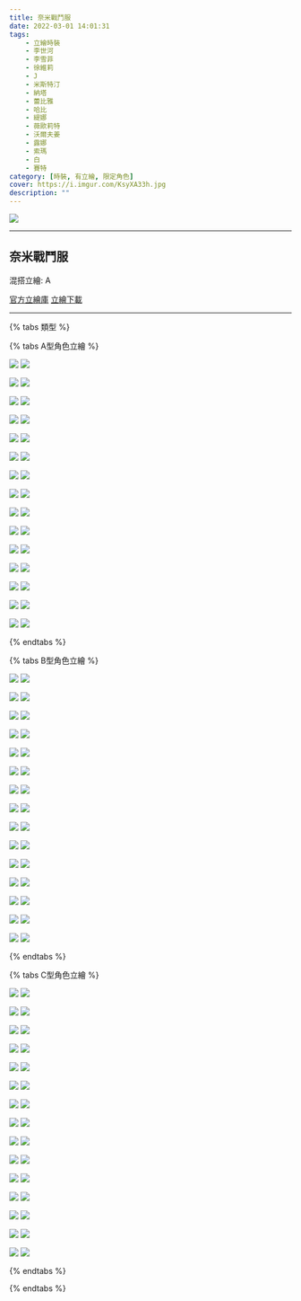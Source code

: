```yaml
---
title: 奈米戰鬥服
date: 2022-03-01 14:01:31
tags:
    - 立繪時裝
    - 李世河
    - 李雪菲
    - 徐維莉
    - J
    - 米斯特汀
    - 納塔
    - 蕾比雅
    - 哈比
    - 緹娜
    - 薇歐莉特
    - 沃爾夫姜
    - 露娜
    - 索瑪
    - 白
    - 賽特
category: [時裝, 有立繪, 限定角色]
cover: https://i.imgur.com/KsyXA33h.jpg
description: ""
---
```


[![](https://i.imgur.com/KsyXA33h.jpg)](https://i.imgur.com/KsyXA33.jpg)

---
## 奈米戰鬥服
混搭立繪: A


[官方立繪庫](https://www.naddic.co.kr/ko/game/cls/fansitekit)
[立繪下載](https://closers.vod.nexoncdn.co.kr/site/fansitekit/Closers_FansiteKit_dimension_g22v.zip)

---

{% tabs 類型 %}
<!-- tab A型-->
{% tabs A型角色立繪 %}
<!-- tab 李世河(Seha)-->
[![](https://i.imgur.com/I5yBhsdh.jpg)](https://i.imgur.com/I5yBhsd.jpg)
[![](https://i.imgur.com/PVokZcbh.png)](https://i.imgur.com/PVokZcb.png)
<!-- endtab -->
<!-- tab 李雪菲(Seulbi)-->
[![](https://i.imgur.com/IugKXGDh.jpg)](https://i.imgur.com/IugKXGD.jpg)
[![](https://i.imgur.com/XY7BPiNh.png)](https://i.imgur.com/XY7BPiN.png)
<!-- endtab -->
<!-- tab 徐維莉(Yuri)-->
[![](https://i.imgur.com/ePPaATqh.jpg)](https://i.imgur.com/ePPaATq.jpg)
[![](https://i.imgur.com/cFdB4ikh.png)](https://i.imgur.com/cFdB4ik.png)
<!-- endtab -->
<!-- tab J-->
[![](https://i.imgur.com/TEhySRXh.jpg)](https://i.imgur.com/TEhySRX.jpg)
[![](https://i.imgur.com/l64TOfCh.png)](https://i.imgur.com/l64TOfC.png)
<!-- endtab -->
<!-- tab 米斯特汀(Tein)-->
[![](https://i.imgur.com/mtgGHpmh.jpg)](https://i.imgur.com/mtgGHpm.jpg)
[![](https://i.imgur.com/DzLkv5Yh.png)](https://i.imgur.com/DzLkv5Y.png)
<!-- endtab -->
<!-- tab 納塔(Nata)-->
[![](https://i.imgur.com/PGtrXAlh.jpg)](https://i.imgur.com/PGtrXAl.jpg)
[![](https://i.imgur.com/b4kzILsh.png)](https://i.imgur.com/b4kzILs.png)
<!-- endtab -->
<!-- tab 蕾比雅(Levia)-->
[![](https://i.imgur.com/JuWYKYCh.jpg)](https://i.imgur.com/JuWYKYC.jpg)
[![](https://i.imgur.com/cUtFoA4h.png)](https://i.imgur.com/cUtFoA4.png)
<!-- endtab -->
<!-- tab 哈比(Harpy)-->
[![](https://i.imgur.com/u36DMWLh.jpg)](https://i.imgur.com/u36DMWL.jpg)
[![](https://i.imgur.com/fvoomALh.png)](https://i.imgur.com/fvoomAL.png)
<!-- endtab -->
<!-- tab 緹娜(Tina)-->
[![](https://i.imgur.com/11Bo9l4h.jpg)](https://i.imgur.com/11Bo9l4.jpg)
[![](https://i.imgur.com/Y4HarzTh.png)](https://i.imgur.com/Y4HarzT.png)
<!-- endtab -->
<!-- tab 薇歐莉特(Violet)-->
[![](https://i.imgur.com/o9xBOKPh.jpg)](https://i.imgur.com/o9xBOKP.jpg)
[![](https://i.imgur.com/IaQxuVoh.png)](https://i.imgur.com/IaQxuVo.png)
<!-- endtab -->
<!-- tab 沃爾夫姜(Wolfgang)-->
[![](https://i.imgur.com/OHmwFsAh.jpg)](https://i.imgur.com/OHmwFsA.jpg)
[![](https://i.imgur.com/vH3K8Bzh.png)](https://i.imgur.com/vH3K8Bz.png)
<!-- endtab -->
<!-- tab 露娜(Luna)-->
[![](https://i.imgur.com/nzqaS94h.jpg)](https://i.imgur.com/nzqaS94.jpg)
[![](https://i.imgur.com/8725Jyvh.png)](https://i.imgur.com/8725Jyv.png)
<!-- endtab -->
<!-- tab 索瑪(Soma)-->
[![](https://i.imgur.com/0wcQY2kh.jpg)](https://i.imgur.com/0wcQY2k.jpg)
[![](https://i.imgur.com/DiLWPqhh.png)](https://i.imgur.com/DiLWPqh.png)
<!-- endtab -->
<!-- tab 白(Bai)-->
[![](https://i.imgur.com/P2xK5Vyh.jpg)](https://i.imgur.com/P2xK5Vy.jpg)
[![](https://i.imgur.com/dByPeQ6h.png)](https://i.imgur.com/dByPeQ6.png)
<!-- endtab -->
<!-- tab 賽特(Seth)-->
[![](https://i.imgur.com/OaWmk2Yh.jpg)](https://i.imgur.com/OaWmk2Y.jpg)
[![](https://i.imgur.com/0r9PFhFh.png)](https://i.imgur.com/0r9PFhF.png)
<!-- endtab -->
{% endtabs %}
<!-- endtab -->

<!-- tab B型-->
{% tabs B型角色立繪 %}
<!-- tab 李世河(Seha)-->
[![](https://i.imgur.com/4cCQIHwh.jpg)](https://i.imgur.com/4cCQIHw.jpg)
[![](https://i.imgur.com/R2ApYODh.png)](https://i.imgur.com/R2ApYOD.png)
<!-- endtab -->
<!-- tab 李雪菲(Seulbi)-->
[![](https://i.imgur.com/khCIaE8h.jpg)](https://i.imgur.com/khCIaE8.jpg)
[![](https://i.imgur.com/xZWOOReh.png)](https://i.imgur.com/xZWOORe.png)
<!-- endtab -->
<!-- tab 徐維莉(Yuri)-->
[![](https://i.imgur.com/o8QTnZqh.jpg)](https://i.imgur.com/o8QTnZq.jpg)
[![](https://i.imgur.com/iAkrR8nh.png)](https://i.imgur.com/iAkrR8n.png)
<!-- endtab -->
<!-- tab J-->
[![](https://i.imgur.com/gKbenUnh.jpg)](https://i.imgur.com/gKbenUn.jpg)
[![](https://i.imgur.com/H0bii7eh.png)](https://i.imgur.com/H0bii7e.png)
<!-- endtab -->
<!-- tab 米斯特汀(Tein)-->
[![](https://i.imgur.com/dxfxxK4h.jpg)](https://i.imgur.com/dxfxxK4.jpg)
[![](https://i.imgur.com/c4F4GyEh.png)](https://i.imgur.com/c4F4GyE.png)
<!-- endtab -->
<!-- tab 納塔(Nata)-->
[![](https://i.imgur.com/GFh6W4kh.jpg)](https://i.imgur.com/GFh6W4k.jpg)
[![](https://i.imgur.com/REPLXWnh.png)](https://i.imgur.com/REPLXWn.png)
<!-- endtab -->
<!-- tab 蕾比雅(Levia)-->
[![](https://i.imgur.com/72MOfm1h.jpg)](https://i.imgur.com/72MOfm1.jpg)
[![](https://i.imgur.com/jSmLgTvh.png)](https://i.imgur.com/jSmLgTv.png)
<!-- endtab -->
<!-- tab 哈比(Harpy)-->
[![](https://i.imgur.com/jzK6unxh.jpg)](https://i.imgur.com/jzK6unx.jpg)
[![](https://i.imgur.com/FIowepeh.png)](https://i.imgur.com/FIowepe.png)
<!-- endtab -->
<!-- tab 緹娜(Tina)-->
[![](https://i.imgur.com/0RJeztdh.jpg)](https://i.imgur.com/0RJeztd.jpg)
[![](https://i.imgur.com/X55GGysh.png)](https://i.imgur.com/X55GGys.png)
<!-- endtab -->
<!-- tab 薇歐莉特(Violet)-->
[![](https://i.imgur.com/sbtOXPkh.jpg)](https://i.imgur.com/sbtOXPk.jpg)
[![](https://i.imgur.com/BIIAZJeh.png)](https://i.imgur.com/BIIAZJe.png)
<!-- endtab -->
<!-- tab 沃爾夫姜(Wolfgang)-->
[![](https://i.imgur.com/c8DLoYth.jpg)](https://i.imgur.com/c8DLoYt.jpg)
[![](https://i.imgur.com/bRoUBlbh.png)](https://i.imgur.com/bRoUBlb.png)
<!-- endtab -->
<!-- tab 露娜(Luna)-->
[![](https://i.imgur.com/YPwHMvAh.jpg)](https://i.imgur.com/YPwHMvA.jpg)
[![](https://i.imgur.com/LtcnBSdh.png)](https://i.imgur.com/LtcnBSd.png)
<!-- endtab -->
<!-- tab 索瑪(Soma)-->
[![](https://i.imgur.com/C9pswGAh.jpg)](https://i.imgur.com/C9pswGA.jpg)
[![](https://i.imgur.com/kdOmmxuh.png)](https://i.imgur.com/kdOmmxu.png)
<!-- endtab -->
<!-- tab 白(Bai)-->
[![](https://i.imgur.com/1alT5pUh.jpg)](https://i.imgur.com/1alT5pU.jpg)
[![](https://i.imgur.com/FT6K6QXh.png)](https://i.imgur.com/FT6K6QX.png)
<!-- endtab -->
<!-- tab 賽特(Seth)-->
[![](https://i.imgur.com/xqPq3EOh.jpg)](https://i.imgur.com/xqPq3EO.jpg)
[![](https://i.imgur.com/PTJ2Jtah.png)](https://i.imgur.com/PTJ2Jta.png)
<!-- endtab -->
{% endtabs %}
<!-- endtab -->

<!-- tab C型-->
{% tabs C型角色立繪 %}
<!-- tab 李世河(Seha)-->
[![](https://i.imgur.com/tWd2nRjh.jpg)](https://i.imgur.com/tWd2nRj.jpg)
[![](https://i.imgur.com/fkJV9Zhh.png)](https://i.imgur.com/fkJV9Zh.png)
<!-- endtab -->
<!-- tab 李雪菲(Seulbi)-->
[![](https://i.imgur.com/2mZ2kbih.jpg)](https://i.imgur.com/2mZ2kbi.jpg)
[![](https://i.imgur.com/1sQ8qj8h.png)](https://i.imgur.com/1sQ8qj8.png)
<!-- endtab -->
<!-- tab 徐維莉(Yuri)-->
[![](https://i.imgur.com/zOwg1zlh.jpg)](https://i.imgur.com/zOwg1zl.jpg)
[![](https://i.imgur.com/2EoAKy4h.png)](https://i.imgur.com/2EoAKy4.png)
<!-- endtab -->
<!-- tab J-->
[![](https://i.imgur.com/e2iig8vh.jpg)](https://i.imgur.com/e2iig8v.jpg)
[![](https://i.imgur.com/c4oM6q8h.png)](https://i.imgur.com/c4oM6q8.png)
<!-- endtab -->
<!-- tab 米斯特汀(Tein)-->
[![](https://i.imgur.com/GXhhSVgh.jpg)](https://i.imgur.com/GXhhSVg.jpg)
[![](https://i.imgur.com/CTd81Jxh.png)](https://i.imgur.com/CTd81Jx.png)
<!-- endtab -->
<!-- tab 納塔(Nata)-->
[![](https://i.imgur.com/HU9FYGxh.jpg)](https://i.imgur.com/HU9FYGx.jpg)
[![](https://i.imgur.com/wji31yah.png)](https://i.imgur.com/wji31ya.png)
<!-- endtab -->
<!-- tab 蕾比雅(Levia)-->
[![](https://i.imgur.com/CnYiB8Wh.jpg)](https://i.imgur.com/CnYiB8W.jpg)
[![](https://i.imgur.com/e344leeh.png)](https://i.imgur.com/e344lee.png)
<!-- endtab -->
<!-- tab 哈比(Harpy)-->
[![](https://i.imgur.com/23Aidfkh.jpg)](https://i.imgur.com/23Aidfk.jpg)
[![](https://i.imgur.com/GFuynKhh.png)](https://i.imgur.com/GFuynKh.png)
<!-- endtab -->
<!-- tab 緹娜(Tina)-->
[![](https://i.imgur.com/6gzCKwWh.jpg)](https://i.imgur.com/6gzCKwW.jpg)
[![](https://i.imgur.com/n9PqAFWh.png)](https://i.imgur.com/n9PqAFW.png)
<!-- endtab -->
<!-- tab 薇歐莉特(Violet)-->
[![](https://i.imgur.com/oTkdXDph.jpg)](https://i.imgur.com/oTkdXDp.jpg)
[![](https://i.imgur.com/Scr4krkh.png)](https://i.imgur.com/Scr4krk.png)
<!-- endtab -->
<!-- tab 沃爾夫姜(Wolfgang)-->
[![](https://i.imgur.com/aoRGlywh.jpg)](https://i.imgur.com/aoRGlyw.jpg)
[![](https://i.imgur.com/fCE6lzph.png)](https://i.imgur.com/fCE6lzp.png)
<!-- endtab -->
<!-- tab 露娜(Luna)-->
[![](https://i.imgur.com/N4ugF9eh.jpg)](https://i.imgur.com/N4ugF9e.jpg)
[![](https://i.imgur.com/ZldPf9Sh.png)](https://i.imgur.com/ZldPf9S.png)
<!-- endtab -->
<!-- tab 索瑪(Soma)-->
[![](https://i.imgur.com/fps9mNFh.jpg)](https://i.imgur.com/fps9mNF.jpg)
[![](https://i.imgur.com/XUaBrrDh.png)](https://i.imgur.com/XUaBrrD.png)
<!-- endtab -->
<!-- tab 白(Bai)-->
[![](https://i.imgur.com/Vgo89Y7h.jpg)](https://i.imgur.com/Vgo89Y7.jpg)
[![](https://i.imgur.com/l0Mnadvh.png)](https://i.imgur.com/l0Mnadv.png)
<!-- endtab -->
<!-- tab 賽特(Seth)-->
[![](https://i.imgur.com/ZH2Gjb4h.jpg)](https://i.imgur.com/ZH2Gjb4.jpg)
[![](https://i.imgur.com/jUNu7dCh.png)](https://i.imgur.com/jUNu7dC.png)
<!-- endtab -->
{% endtabs %}
<!-- endtab -->

{% endtabs %}
